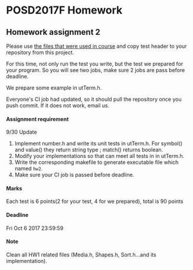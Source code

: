 # POSD2017F Homework

## Homework assignment 2

Please use [the files that were used in course](https://github.com/yccheng66/posd2017f) and copy test header to your repository from this project. 

For this time, not only run the test you write, but the test we prepared for your program.
So you will see two jobs, make sure 2 jobs are pass before deadline.

We prepare some example in utTerm.h.

Everyone's CI job had updated, so it should pull the repository once you push commit. If it does not work, email us.

#### Assignment requirement 
9/30 Update
 1. Implement number.h and write its unit tests in utTerm.h. For symbol() and value() they return string type ; match() returns boolean.
 2. Modify your implementations so that can meet all tests in in utTerm.h.
 3. Write the corresponding makefile to generate executable file which named `hw2`.
 4. Make sure your CI job is passed before deadline.

#### Marks

Each test is 6 points(2 for your test, 4 for we prepared), total is 90 points

#### Deadline

Fri Oct 6 2017 23:59:59

#### Note

Clean all HW1 related files (Media.h, Shapes.h, Sort.h...and its implementation).
